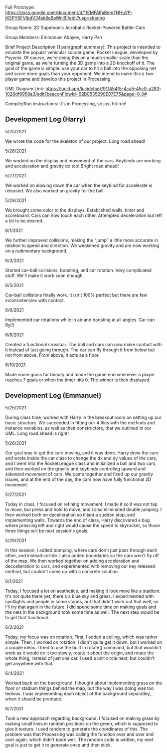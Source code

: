 Full Prototype: https://docs.google.com/document/d/1fEMFAlfaBmn7HHuVP-jK5PY6FVlbdV34sk8eBeWni6I/edit?usp=sharing

Group Name: 2D Supersonic Acrobatic Rocket-Powered Battle-Cars

Group Members: Emmanuel Abayev, Harry Pan

Brief Project Description (1 paragraph summary):
This project is intended to emulate the popular vehicular soccer game, Rocket League, developed by Psyonix. 
Of course, we’re doing this on a much smaller scale than the original game, as we’re turning the 3D game 
into a 2D knockoff of it. The goal of the game is simple: use your car to hit a ball into the opposing net 
and score more goals than your opponent. We intend to make this a two-player game and develop this project 
in Processing.

UML Diagram Link: https://lucid.app/lucidchart/911454f5-4ca5-45c0-a283-1028df9958a3/edit?beaconFlowId=62B0535290E07E75&page=0_0#

Compile/Run instructions: It's in Processing, so just hit run!

Development Log (Harry)
-----------------------
5/25/2021 

We wrote the code for the skeleton of our project. Long road ahead!

5/26/2021

We worked on the display and movement of the cars. Keybinds are working and acceleration and gravity do too! Bright road ahead!

5/27/2021

We worked on slowing down the car when the keybind for accelerate is released. We also worked on gravity for the ball.

5/29/2021

We brought some color to the displays. Established walls, timer and scoreboard. Cars can now touch each other. Attempted deceleration but left a lot to be desired.

6/1/2021

We further improved collisions, making the "jump" a little more accurate in relation to speed and direction. We weakened gravity and are now working on a rudimentary background.

6/3/2021

Started car-ball collisions, boosting, and car rotation. Very complicated stuff. We'll make it work soon enough.

6/5/2021

Car-ball collisions finally work. It isn't 100% perfect but there are few inconsistencies with contact.

6/6/2021

Implemented car rotations while in air and boosting at all angles. Car can fly!!!

6/8/2021

Created a functional crossbar. The ball and cars can now make contact with it instead of just going through. The car can fly through it from below but not from above. From above, it acts as a floor.

6/10/2021

Made some grass for beauty and made the game end whenever a player reaches 7 goals or when the timer hits 0. The winner is then displayed.

Development Log (Emmanuel)
--------------------------
5/25/2021

During class time, worked with Harry in the breakout room on setting up our basic structure. We succeeded in fitting our 4 files with the methods and instance variables, as well as their constructors, that we outlined in our UML. Long road ahead is right!

5/26/2021

Our goal was to get the cars moving, and it was done. Harry drew the cars and wrote inside the car class to change the dx and dy values of the cars, and I went into the RocketLeague class and initialized a ball and two cars, and then worked on the gravity and keybinds controling upward and sideward movement of cars. We came together and fixed up our gravity issues, and at the end of the day, the cars now have fully functional 2D movement.

5/27/2021

Today in class, I focused on refining movement. I made it so it was not tap to move, but press and hold to move, and I also eliminated double jumping. I then worked both on decelleration so it isnt a sudden stop, and implementing walls. Towards the end of class, Harry discovered a bug where pressing left and right would cause the speed to skyrocket, so those three things will be next session's goals.

5/29/2021

In this session, I added bumping, where cars don't just pass through each other, and instead collide. I also added boundaries so the cars won't fly off of the map. We then worked together on adding acceleration and deccelleration to cars, and experimented with removing our key released method, but couldn't come up with a concrete solution.

6/1/2021

Today, I focused a lot on aesthetics, and making it look more like a stadium. It's not quite there yet, there's a blue sky and grass. I experimented with spotlights and people in some stands, but that didn't work out that well, so I'll try that again in the future. I did spend some time on making goals and the nets in the background took some time as well. The next step would be to get that functional.

6/2/2021

Today, my focus was on rotation. First, I added a ceiling, which was rather simple. Then, I worked on rotation. I didn't quite get it down, but I worked on a couple ideas. I tried to use the built in rotate() command, but that wouldn't work as it would do it too slowly, rotate it about the origin, and rotate the whole thing, instead of just one car. I used a unit circle next, but couldn't get anywhere with that.

6/4/2021

Worked back on the background. I thought about implementing grass on the floor or stadium things behind the map, but the way I was doing was too tedious. I was implementing each object of the background separatley, when it should be premade.

6/7/2021

Took a new approach regarding background. I focused on making grass by making small lines in random positions on the green, which is supposed to give it texture. I used random to generate the coordinates of this. The problem was that Processing was calling the function over and over and over again, which didn't bode well. The random code is written, my next goal is just to get it to generate once and then stick.